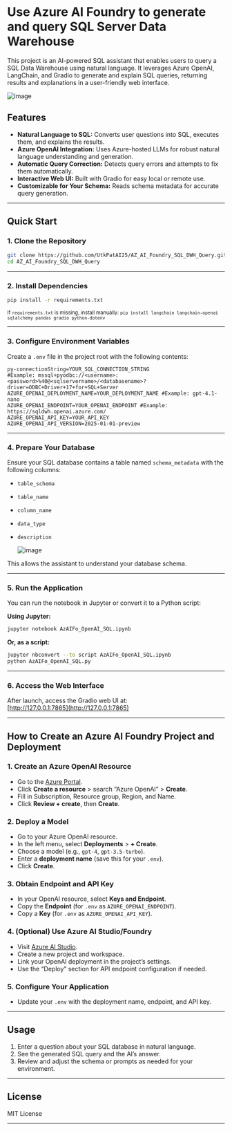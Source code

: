 # Use Azure AI Foundry to generate and query SQL Server Data Warehouse

This project is an AI-powered SQL assistant that enables users to query a SQL Data Warehouse using natural language. It leverages Azure OpenAI, LangChain, and Gradio to generate and explain SQL queries, returning results and explanations in a user-friendly web interface.

![image](https://github.com/user-attachments/assets/5f6f7268-6183-43b9-b26f-3ec233c99a06)


## Features

- **Natural Language to SQL:** Converts user questions into SQL, executes them, and explains the results.
- **Azure OpenAI Integration:** Uses Azure-hosted LLMs for robust natural language understanding and generation.
- **Automatic Query Correction:** Detects query errors and attempts to fix them automatically.
- **Interactive Web UI:** Built with Gradio for easy local or remote use.
- **Customizable for Your Schema:** Reads schema metadata for accurate query generation.

---

## Quick Start

### 1. Clone the Repository

```bash
git clone https://github.com/UtkPatAI25/AZ_AI_Foundry_SQL_DWH_Query.git
cd AZ_AI_Foundry_SQL_DWH_Query
```

---

### 2. Install Dependencies

```bash
pip install -r requirements.txt
```
<sub>If `requirements.txt` is missing, install manually: `pip install langchain langchain-openai sqlalchemy pandas gradio python-dotenv`</sub>

---

### 3. Configure Environment Variables

Create a `.env` file in the project root with the following contents:

```
py-connectionString=YOUR_SQL_CONNECTION_STRING
#Example: mssql+pyodbc://<username>:<password>%40@<sqlservername>/<databasename>?driver=ODBC+Driver+17+for+SQL+Server
AZURE_OPENAI_DEPLOYMENT_NAME=YOUR_DEPLOYMENT_NAME #Example: gpt-4.1-nano
AZURE_OPENAI_ENDPOINT=YOUR_OPENAI_ENDPOINT #Example: https://sqldwh.openai.azure.com/
AZURE_OPENAI_API_KEY=YOUR_API_KEY
AZURE_OPENAI_API_VERSION=2025-01-01-preview
```

---

### 4. Prepare Your Database

Ensure your SQL database contains a table named `schema_metadata` with the following columns:

- `table_schema`
- `table_name`
- `column_name`
- `data_type`
- `description`

  ![image](https://github.com/user-attachments/assets/37e972d1-0619-4f21-8e9d-17c749e211fc)


This allows the assistant to understand your database schema.

---

### 5. Run the Application

You can run the notebook in Jupyter or convert it to a Python script:

**Using Jupyter:**
```bash
jupyter notebook AzAIFo_OpenAI_SQL.ipynb
```
**Or, as a script:**
```bash
jupyter nbconvert --to script AzAIFo_OpenAI_SQL.ipynb
python AzAIFo_OpenAI_SQL.py
```

---

### 6. Access the Web Interface

After launch, access the Gradio web UI at:  
[http://127.0.0.1:7865](http://127.0.0.1:7865)

---

## How to Create an Azure AI Foundry Project and Deployment

### 1. Create an Azure OpenAI Resource

- Go to the [Azure Portal](https://portal.azure.com/).
- Click **Create a resource** > search “Azure OpenAI” > **Create**.
- Fill in Subscription, Resource group, Region, and Name.
- Click **Review + create**, then **Create**.

### 2. Deploy a Model

- Go to your Azure OpenAI resource.
- In the left menu, select **Deployments** > **+ Create**.
- Choose a model (e.g., `gpt-4`, `gpt-3.5-turbo`).
- Enter a **deployment name** (save this for your `.env`).
- Click **Create**.

### 3. Obtain Endpoint and API Key

- In your OpenAI resource, select **Keys and Endpoint**.
- Copy the **Endpoint** (for `.env` as `AZURE_OPENAI_ENDPOINT`).
- Copy a **Key** (for `.env` as `AZURE_OPENAI_API_KEY`).

### 4. (Optional) Use Azure AI Studio/Foundry

- Visit [Azure AI Studio](https://ai.azure.com/).
- Create a new project and workspace.
- Link your OpenAI deployment in the project’s settings.
- Use the “Deploy” section for API endpoint configuration if needed.

### 5. Configure Your Application

- Update your `.env` with the deployment name, endpoint, and API key.

---

## Usage

1. Enter a question about your SQL database in natural language.
2. See the generated SQL query and the AI’s answer.
3. Review and adjust the schema or prompts as needed for your environment.

---

## License

MIT License

---

